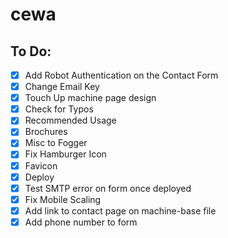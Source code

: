 # cewa

## To Do:
- [X] Add Robot Authentication on the Contact Form
- [X] Change Email Key
- [X] Touch Up machine page design
- [X] Check for Typos
- [X] Recommended Usage
- [X] Brochures
- [X] Misc to Fogger
- [X] Fix Hamburger Icon
- [X] Favicon
- [X] Deploy
- [X] Test SMTP error on form once deployed
- [X] Fix Mobile Scaling
- [X] Add link to contact page on machine-base file
- [X] Add phone number to form
